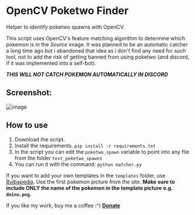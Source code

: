 # OpenCV Poketwo Finder

Helper to identify poketwo spawns with OpenCV.

This script uses OpenCV's feature matching algorithm to determine which pokemon is in the *Source* image. It was planned to be an automatic catcher a long time ago but i abandoned that idea as i don't find any need for such tool, not to add the risk of getting banned from using poketwo (and discord, if it was implemented into a self-bot).

***THIS WILL NOT CATCH POKEMON AUTOMATICALLY IN DISCORD***

## Screenshot:

![image](https://github.com/Bonkeyzz/opencv_poketwofinder/assets/23555978/c53d2e85-fd3e-4d0a-bdf7-9aeb59483a1a)

## How to use

1. Download the script.
2. Install the requirements. `pip install -r requirements.txt`
3. In the script you can edit the `poketwo_spawn` variable to point into any file from the folder `test_poketwo_spawns`
4. You can run it with the command: `python matcher.py`

If you want to add your own templates in the `templates` folder, use [Bulbapedia](https://bulbapedia.bulbagarden.net/). Use the first pokemon picture from the site.
**Make sure to include ONLY the name of the pokemon in the template picture e.g. `deino.png`.**


If you like my work, buy me a coffee :^) **[Donate](https://ko-fi.com/bonkeyzz)**
